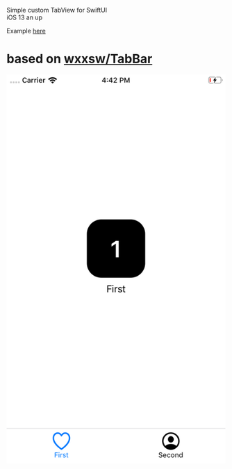 Simple custom TabView for SwiftUI   
iOS 13 an up

Example [here](https://github.com/jackfrombb/CustomTabView/blob/master/CustomTabView/UI/ContentView.swift)

# based on [wxxsw/TabBar](https://github.com/wxxsw/TabBar)

![Screenshot](https://github.com/jackfrombb/CustomTabView/blob/master/simulator_screenshot.png?raw=true)
